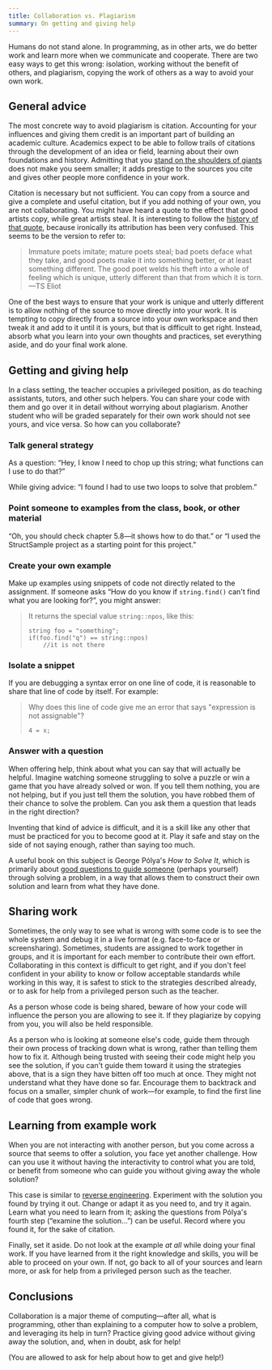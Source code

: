 ```yaml
---
title: Collaboration vs. Plagiarism
summary: On getting and giving help
---
```


Humans do not stand alone. In programming, as in other arts, we do
better work and learn more when we communicate and cooperate. There are
two easy ways to get this wrong: isolation, working without the benefit
of others, and plagiarism, copying the work of others as a way to avoid
your own work.

## General advice

The most concrete way to avoid plagiarism is citation.
Accounting for your influences and giving them credit is an
important part of building an academic culture. Academics expect
to be able to follow trails of citations through the development
of an idea or field, learning about their own foundations
and history. Admitting that you [stand on the shoulders of
giants](https://en.wikipedia.org/wiki/Standing_on_the_shoulders_of_giants)
does not make you seem smaller; it adds prestige to the sources you cite
and gives other people more confidence in your work.

Citation is necessary but not sufficient. You can copy from a
source and give a complete and useful citation, but if you add
nothing of your own, you are not collaborating. You might have
heard a quote to the effect that good artists copy, while great
artists steal. It is interesting to follow the [history of that
quote](https://quoteinvestigator.com/2013/03/06/artists-steal/), because
ironically its attribution has been very confused. This seems to be the
version to refer to:

> Immature poets imitate; mature poets steal; bad poets deface what they
> take, and good poets make it into something better, or at least something
> different. The good poet welds his theft into a whole of feeling which is
> unique, utterly different than that from which it is torn. —TS Eliot

One of the best ways to ensure that your work is unique and utterly
different is to allow nothing of the source to move directly into your
work. It is tempting to copy directly from a source into your own
workspace and then tweak it and add to it until it is yours, but that
is difficult to get right. Instead, absorb what you learn into your
own thoughts and practices, set everything aside, and do your final
work alone.

## Getting and giving help

In a class setting, the teacher occupies a privileged position, as do
teaching assistants, tutors, and other such helpers. You can share
your code with them and go over it in detail without worrying about
plagiarism. Another student who will be graded separately for their own
work should not see yours, and vice versa. So how can you collaborate?

### Talk general strategy

As a question: “Hey, I know I need to chop up this string; what
functions can I use to do that?”

While giving advice: “I found I had to use two loops to solve that problem.”

### Point someone to examples from the class, book, or other material

“Oh, you should check chapter 5.8—it shows how to do that.” or “I used
the StructSample project as a starting point for this project.”

### Create your own example

Make up examples using snippets of code not directly related to the
assignment. If someone asks “How do you know if `string.find()` can't
find what you are looking for?”, you might answer:

> It returns the special value `string::npos`, like this:
>
> ```
> string foo = "something";
> if(foo.find("q") == string::npos)
>     //it is not there
> ```

### Isolate a snippet

If you are debugging a syntax error on one line of code, it is
reasonable to share that line of code by itself. For example:

> Why does this line of code give me an error that says "expression is not
> assignable"?
>
> ```   
> 4 = x;
> ```

### Answer with a question

When offering help, think about what you can say that will actually be
helpful.  Imagine watching someone struggling to solve a puzzle or win
a game that you have already solved or won. If you tell them nothing,
you are not helping, but if you just tell them the solution, you have
robbed them of their chance to solve the problem. Can you ask them a
question that leads in the right direction?

Inventing that kind of advice is difficult, and it is a skill like any
other that must be practiced for you to become good at it. Play it safe
and stay on the side of not saying enough, rather than saying too much.

A useful book on this subject is George Pólya's *How to
Solve It*, which is primarily about [good questions to guide someone](How%20to%20solve%20it.pdf)
(perhaps yourself) through solving
a problem, in a way that allows them to construct their own solution
and learn from what they have done.

## Sharing work

Sometimes, the only way to see what is wrong with some code is to see
the whole system and debug it in a live format (e.g. face-to-face or
screensharing). Sometimes, students are assigned to work together
in groups, and it is important for each member to contribute their
own effort. Collaborating in this context is difficult to get right,
and if you don't feel confident in your ability to know or follow
acceptable standards while working in this way, it is safest to stick to
the strategies described already, or to ask for help from a privileged
person such as the teacher.

As a person whose code is being shared, beware of how your code will
influence the person you are allowing to see it. If they plagiarize by
copying from you, you will also be held responsible.

As a person who is looking at someone else's code, guide them through
their own process of tracking down what is wrong, rather than telling
them how to fix it. Although being trusted with seeing their code might
help you see the solution, if you can't guide them toward it using
the strategies above, that is a sign they have bitten off too much at
once. They might not understand what they have done so far. Encourage
them to backtrack and focus on a smaller, simpler chunk of work—for
example, to find the first line of code that goes wrong.

## Learning from example work

When you are not interacting with another person, but you come across a
source that seems to offer a solution, you face yet another challenge.
How can you use it without having the interactivity to control what you
are told, or benefit from someone who can guide you without giving away
the whole solution?

This case is similar to [reverse engineering](https://en.wikipedia.org/wiki/Reverse_engineering).
Experiment with the solution you found by trying it out. Change or
adapt it as you need to, and try it again. Learn what you need to learn
from it; asking the questions from Pólya's fourth step (“examine the
solution…”) can be useful. Record where you found it, for the sake
of citation.

Finally, set it aside. Do not look at the example *at all* while doing
your final work. If you have learned from it the right knowledge and
skills, you will be able to proceed on your own. If not, go back to all
of your sources and learn more, or ask for help from a privileged person
such as the teacher.

## Conclusions

Collaboration is a major theme of computing—after all, what is
programming, other than explaining to a computer how to solve a problem,
and leveraging its help in turn?  Practice giving good advice without
giving away the solution, and, when in doubt, ask for help!

(You are allowed to ask for help about how to get and give help!)
